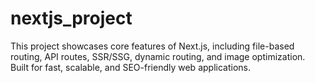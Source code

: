 # nextjs_project
This project showcases core features of Next.js, including file-based routing, API routes, SSR/SSG, dynamic routing, and image optimization. Built for fast, scalable, and SEO-friendly web applications.
